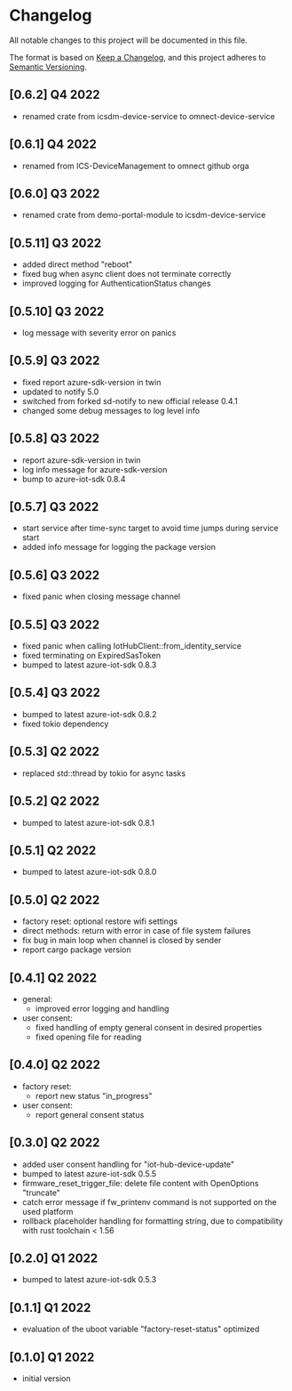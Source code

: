 # Changelog

All notable changes to this project will be documented in this file.

The format is based on [Keep a Changelog](https://keepachangelog.com/en/1.0.0/),
and this project adheres to [Semantic Versioning](https://semver.org/spec/v2.0.0.html).

## [0.6.2] Q4 2022
 - renamed crate from icsdm-device-service to omnect-device-service

## [0.6.1] Q4 2022
 - renamed from ICS-DeviceManagement to omnect github orga

## [0.6.0] Q3 2022
 - renamed crate from demo-portal-module to icsdm-device-service

## [0.5.11] Q3 2022
 - added direct method "reboot"
 - fixed bug when async client does not terminate correctly
 - improved logging for AuthenticationStatus changes

## [0.5.10] Q3 2022
 - log message with severity error on panics

## [0.5.9] Q3 2022
 - fixed report azure-sdk-version in twin
 - updated to notify 5.0
 - switched from forked sd-notify to new official release 0.4.1
 - changed some debug messages to log level info

## [0.5.8] Q3 2022
 - report azure-sdk-version in twin
 - log info message for azure-sdk-version
 - bump to azure-iot-sdk 0.8.4

## [0.5.7] Q3 2022
 - start service after time-sync target to avoid time jumps during service start
 - added info message for logging the package version

## [0.5.6] Q3 2022
- fixed panic when closing message channel

## [0.5.5] Q3 2022
- fixed panic when calling IotHubClient::from_identity_service
- fixed terminating on ExpiredSasToken
- bumped to latest azure-iot-sdk 0.8.3

## [0.5.4] Q3 2022
- bumped to latest azure-iot-sdk 0.8.2
- fixed tokio dependency

## [0.5.3] Q2 2022
- replaced std::thread by tokio for async tasks

## [0.5.2] Q2 2022
- bumped to latest azure-iot-sdk 0.8.1

## [0.5.1] Q2 2022
- bumped to latest azure-iot-sdk 0.8.0

## [0.5.0] Q2 2022
- factory reset: optional restore wifi settings
- direct methods: return with error in case of file system failures
- fix bug in main loop when channel is closed by sender
- report cargo package version

## [0.4.1] Q2 2022
- general:
  - improved error logging and handling
- user consent:
  - fixed handling of empty general consent in desired properties
  - fixed opening file for reading

## [0.4.0] Q2 2022
- factory reset:
  - report new status "in_progress"
- user consent:
  - report general consent status

## [0.3.0] Q2 2022
- added user consent handling for "iot-hub-device-update"
- bumped to latest azure-iot-sdk 0.5.5
- firmware_reset_trigger_file: delete file content with OpenOptions "truncate"
- catch error message if fw_printenv command is not supported on the used platform
- rollback placeholder handling for formatting string, due to compatibility with rust toolchain < 1.56

## [0.2.0] Q1 2022
- bumped to latest azure-iot-sdk 0.5.3

## [0.1.1] Q1 2022
- evaluation of the uboot variable "factory-reset-status" optimized

## [0.1.0] Q1 2022
- initial version
